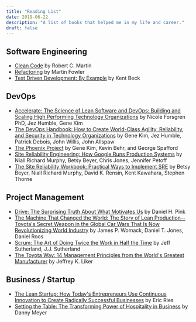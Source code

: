 ```yaml
---
title: "Reading List"
date: 2019-06-22
description: "A list of books that helped me in my life and career."
draft: false
---
```


## Software Engineering

* [Clean Code](https://amzn.to/2Xhmfr2) by Robert C. Martin
* [Refactoring](https://amzn.to/2Fq3yqY) by Martin Fowler
* [Test Driven Development: By Example](https://www.amazon.com/Test-Driven-Development-Kent-Beck/dp/0321146530) by Kent Beck

## DevOps

* [Accelerate: The Science of Lean Software and DevOps: Building and Scaling High Performing Technology Organizations](https://amzn.to/2J5JXNT) by Nicole Forsgren PhD, Jez Humble, Gene Kim
* [The DevOps Handbook: How to Create World-Class Agility, Reliability, and Security in Technology Organizations](https://amzn.to/2IYACaq) by Gene Kim, Jez Humble, Patrick Debois, John Willis, John Allspaw
* [The Phoenix Project](https://amzn.to/2Iz79Vu) by Gene Kim, Kevin Behr, and George Spafford
* [Site Reliability Engineering: How Google Runs Production Systems](https://amzn.to/2FsO5Gs) by Niall Richard Murphy, Betsy Beyer, Chris Jones, Jennifer Petoff
* [The Site Reliability Workbook: Practical Ways to Implement SRE](https://amzn.to/2X1qSWP) by Betsy Beyer, Niall Richard Murphy, David K. Rensin, Kent Kawahara, Stephen Thorne

## Project Management

* [Drive: The Surprising Truth About What Motivates Us](https://amzn.to/2X0Cauu) by Daniel H. Pink
* [The Machine That Changed the World: The Story of Lean Production-- Toyota's Secret Weapon in the Global Car Wars That Is Now Revolutionizing World Industry](https://amzn.to/2x9Ov08)  by James P. Womack, Daniel T. Jones, Daniel Roos
* [Scrum: The Art of Doing Twice the Work in Half the Time](https://amzn.to/2IAydnl) by Jeff Sutherland, J.J. Sutherland
* [The Toyota Way: 14 Management Principles from the World's Greatest Manufacturer](https://amzn.to/2RycKhJ) by Jeffrey K. Liker

## Business / Startup

* [The Lean Startup: How Today's Entrepreneurs Use Continuous Innovation to Create Radically Successful Businesses](https://amzn.to/2IWpriw) by Eric Ries
* [Setting the Table: The Transforming Power of Hospitality in Business](https://amzn.to/2FsHdZT) by Danny Meyer
